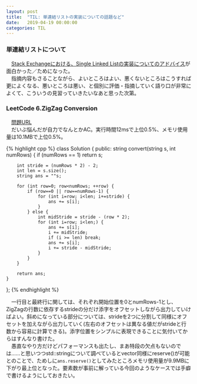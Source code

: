 ```yaml
---
layout: post
title:  "TIL: 単連結リストの実装についての話題など"
date:   2019-04-19 00:00:00
categories: TIL
---
```

### 単連結リストについて
　[Stack Exchangeにおける、Single Linked Listの実装についてのアドバイス](https://codereview.stackexchange.com/questions/190590/singly-linked-list-implementation-c)が面白かった／ためになった。  
　指摘内容もさることながら、よいところはよい、悪くないところはこうすれば更によくなる、悪いところは悪い、と個別に評価・指摘していく語り口が非常によくて、こういうの見習っていきたいなあと思った次第。  

### LeetCode 6.ZigZag Conversion
　[問題URL](https://leetcode.com/problems/zigzag-conversion/)  
　だいぶ悩んだが自力でなんとかAC。実行時間12msで上位0.5%、メモリ使用量は10.1MBで上位0.5%。  

{% highlight cpp %}
class Solution {
public:
    string convert(string s, int numRows) {
        if (numRows == 1) return s;
        
        int stride = (numRows * 2) - 2;
        int len = s.size();
        string ans = ""s;
        
        for (int row=0; row<numRows; ++row) {
            if (row==0 || row==numRows-1) {
                for (int i=row; i<len; i+=stride) {
                    ans += s[i];
                }
            } else {
                int midStride = stride - (row * 2);
                for (int i=row; i<len;) {
                    ans += s[i];
                    i += midStride;
                    if (i >= len) break;
                    ans += s[i];
                    i += stride - midStride;
                }
            }
        }
        
        return ans;
    }
};
{% endhighlight %}

　一行目と最終行に関しては、それぞれ開始位置を0とnumRows-1とし、ZigZagの行数に依存するstrideの分だけ添字をオフセットしながら出力していけばよい。斜めになっている部分については、strideを2つに分割して同様にオフセットを加えながら出力していく(左右のオフセットは異なる値だがstrideと行数から容易に計算できる)。添字位置をシンプルに表現できることに気付いてからはすんなり書けた。  
　愚直なやり方だけどパフォーマンスも出たし、まあ特段の欠点もないのでは……と思いつつstd::stringについて調べているとvector同様にreserve()が可能とのことで、ためしに`ans.reserve()`としてみたところメモリ使用量が9.9MBに下がり最上位となった。要素数が事前に解っている今回のようなケースでは手癖で書けるようにしておきたい。
